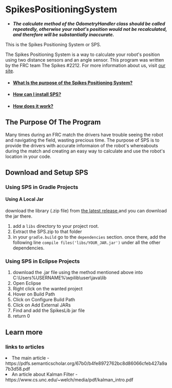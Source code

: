# SpikesPositioningSystem
<b><ul><li><i><a><strong>The calculate method of the OdometryHandler class should be called repeatedly, otherwise your robot's position
would not be recalculated, and therefore will be substantially inaccurate.
</b></ul></li></i></a></strong>

This is the Spikes Positioning System or SPS.

The Spikes Positioning System is a way to calculate your robot's position using two distance sensors and an angle sensor.
This program was written by the FRC team The Spikes #2212. For more information about us, visit <a href='http://www.spikes2212.com/'> our site</a>.

* ####  <a href='#Purpose'>What Is the purpose of the Spikes Positioning System?</a>
* ####  <a href='#Download&Setup'>How can I install SPS?</a>
* ####  <a href='#More'>How does it work?</a>

## <a name = 'Purpose'> The Purpose Of The Program
 
Many times during an FRC match the drivers have trouble seeing the robot and navigating the field, wasting precious time. The purpose of SPS is to provide the drivers with accurate informaion of the robot's whereabouts during the match and creating an easy way to calculate and use the robot's location in your code.

## <a name = 'Download&Setup'> Download and Setup SPS </a>

### Using SPS in Gradle Projects
#### Using A Local Jar

download the library (.zip file) from <a href='https://github.com/Spikes-2212-Programming-Guild/SpikesPositioningSystem/releases'> the latest release </a> and you can download the jar there.
1. add a `libs` directory to your project root.
2. Extract the SPS.zip to that folder
3. in your `gradle.build` go to the `dependencies` section.
once there, add the following line `compile files('libs/YOUR_JAR.jar')` under all the other dependencies.

### Using SPS in Eclipse Projects
1. download the .jar file using the method mentioned above into C:\Users\%USERNAME%\wpilib\user\java\lib
2. Open Eclipse
3. Right click on the wanted project
4. Hover on Build Path
5. Click on Configure Build Path
6. Click on Add External JARs
7. Find and add the SpikesLib jar file
8. return 0

## <a name = 'More'> Learn more </a>

### links to articles
<li>The main article - https://pdfs.semanticscholar.org/67b0/b4fe8972762bc8d86066cfeb427a9a7b3d58.pdf</li>
<li>An article about Kalman Filter - https://www.cs.unc.edu/~welch/media/pdf/kalman_intro.pdf</li>


